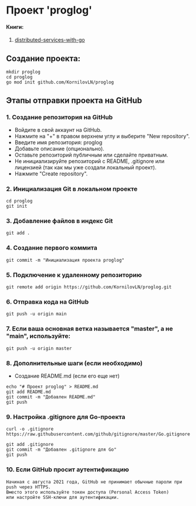 # Проект 'proglog'
#### Книги: 
1. [distributed-services-with-go](../books/distributed-services-with-go.pdf)


## Создание проекта:
```
mkdir proglog
cd proglog
go mod init github.com/KornilovLN/proglog
```

## Этапы отправки проекта на GitHub
### 1. Создание репозитория на GitHub
* Войдите в свой аккаунт на GitHub.
* Нажмите на "+" в правом верхнем углу и выберите "New repository".
* Введите имя репозитория: proglog
* Добавьте описание (опционально).
* Оставьте репозиторий публичным или сделайте приватным.
* Не инициализируйте репозиторий с README, .gitignore или лицензией (так как мы уже создали локальный проект).
* Нажмите "Create repository".

### 2. Инициализация Git в локальном проекте
```
cd proglog
git init
```

### 3. Добавление файлов в индекс Git
```
git add .
```

### 4. Создание первого коммита
```
git commit -m "Инициализация проекта proglog"
```

### 5. Подключение к удаленному репозиторию
```
git remote add origin https://github.com/KornilovLN/proglog.git
```

### 6. Отправка кода на GitHub
```
git push -u origin main
```

### 7. Если ваша основная ветка называется "master", а не "main", используйте:
```
git push -u origin master
```

### 8. Дополнительные шаги (если необходимо)
* Создание README.md (если его еще нет)
```
echo "# Проект proglog" > README.md
git add README.md
git commit -m "Добавлен README.md"
git push
```

### 9. Настройка .gitignore для Go-проекта
```
curl -o .gitignore https://raw.githubusercontent.com/github/gitignore/master/Go.gitignore
```
```
git add .gitignore
git commit -m "Добавлен .gitignore для Go"
git push
```

### 10. Если GitHub просит аутентификацию
```
Начиная с августа 2021 года, GitHub не принимает обычные пароли при push через HTTPS. 
Вместо этого используйте токен доступа (Personal Access Token)
или настройте SSH-ключи для аутентификации.
```